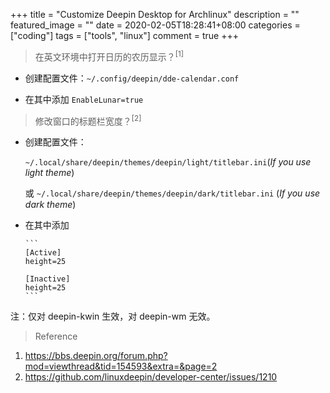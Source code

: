+++
title = "Customize Deepin Desktop for Archlinux"
description = ""
featured_image = ""
date = 2020-02-05T18:28:41+08:00
categories = ["coding"]
tags = ["tools", "linux"]
comment = true
+++

> 在英文环境中打开日历的农历显示？<sup>[1]</sup>

- 创建配置文件：`~/.config/deepin/dde-calendar.conf`

- 在其中添加 `EnableLunar=true`

> 修改窗口的标题栏宽度？<sup>[2]</sup>

- 创建配置文件：

  `~/.local/share/deepin/themes/deepin/light/titlebar.ini`(_If you use light theme_)

  或 `~/.local/share/deepin/themes/deepin/dark/titlebar.ini` (_If you use dark theme_)

- 在其中添加

      ```
      [Active]
      height=25

      [Inactive]
      height=25
      ```

注：仅对 deepin-kwin 生效，对 deepin-wm 无效。

> Reference

1. https://bbs.deepin.org/forum.php?mod=viewthread&tid=154593&extra=&page=2
2. https://github.com/linuxdeepin/developer-center/issues/1210
